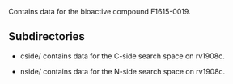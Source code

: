 Contains data for the bioactive compound F1615-0019.

## Subdirectories

- cside/ contains data for the C-side search space on rv1908c.

- nside/ contains data for the N-side search space on rv1908c.

